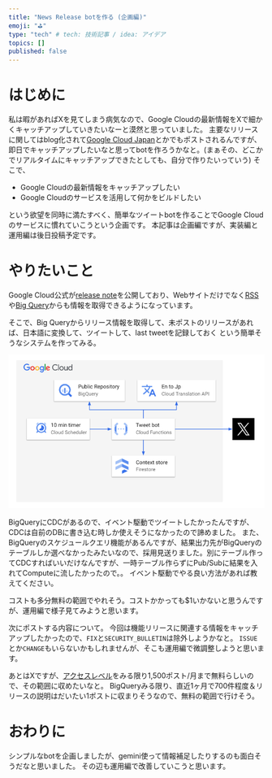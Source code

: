 ```yaml
---
title: "News Release botを作る (企画編)"
emoji: "⛳"
type: "tech" # tech: 技術記事 / idea: アイデア
topics: []
published: false
---
```


# はじめに
私は暇があればXを見てしまう病気なので、Google Cloudの最新情報をXで細かくキャッチアップしていきたいなーと漠然と思っていました。
主要なリリースに関してはblog化されて[Google Cloud Japan](https://x.com/googlecloud_jp)とかでもポストされるんですが、即日でキャッチアップしたいなと思ってbotを作ろうかなと。(まぁその、どこかでリアルタイムにキャッチアップできたとしても、自分で作りたいっていう)
そこで、

* Google Cloudの最新情報をキャッチアップしたい
* Google Cloudのサービスを活用して何かをビルドしたい

という欲望を同時に満たすべく、簡単なツイートbotを作ることでGoogle Cloudのサービスに慣れていこうという企画です。
本記事は企画編ですが、実装編と運用編は後日投稿予定です。

# やりたいこと

Google Cloud公式が[release note](https://cloud.google.com/release-notes)を公開しており、Webサイトだけでなく[RSS](https://cloud.google.com/feeds/gcp-release-notes.xml)や[Big Query](https://console.cloud.google.com/bigquery?p=bigquery-public-data&d=google_cloud_release_notes&t=release_notes&page=table&_ga=2.106649792.2139314136.1727701658-804611237.1693313229)からも情報を取得できるようになっています。

そこで、Big Queryからリリース情報を取得して、未ポストのリリースがあれば、日本語に変換して、ツイートして、last tweetを記録しておく
という簡単そうなシステムを作ってみる。

![](/images/6ce4b7376ba12d/0001.png)

BigQueryにCDCがあるので、イベント駆動でツイートしたかったんですが、CDCは自前のDBに書き込む時しか使えそうになかったので諦めました。
また、BigQueryのスケジュールクエリ機能があるんですが、結果出力先がBigQueryのテーブルしか選べなかったみたいなので、採用見送りました。別にテーブル作ってCDCすればいいだけなんですが、一時テーブル作らずにPub/Subに結果を入れてComputeに流したかったので。。
イベント駆動でやる良い方法があれば教えてください。

コストも多分無料の範囲でやれそう。コストかかっても$1いかないと思うんですが、運用編で様子見てみようと思います。

次にポストする内容について。
今回は機能リリースに関連する情報をキャッチアップしたかったので、`FIX`と`SECURITY_BULLETIN`は除外しようかなと。
`ISSUE`とか`CHANGE`もいらないかもしれませんが、そこも運用編で微調整しようと思います。

あとはXですが、[アクセスレベル](https://developer.x.com/en/docs/x-api/getting-started/about-x-api#item0)をみる限り1,500ポスト/月まで無料らしいので、その範囲に収めたいなと。
BigQueryみる限り、直近1ヶ月で700件程度＆リリースの説明はだいたい1ポストに収まりそうなので、無料の範囲で行けそう。

# おわりに

シンプルなbotを企画しましたが、gemini使って情報補足したりするのも面白そうだなと思いました。
その辺も運用編で改善していこうと思います。
